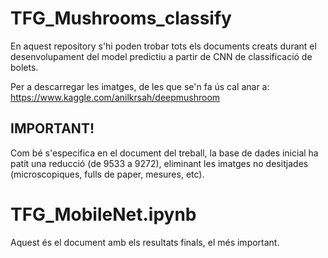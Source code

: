 # TFG_Mushrooms_classify

En aquest repository s'hi poden trobar tots els documents creats durant el desenvolupament del model predictiu a partir de CNN de classificació de bolets.

Per a descarregar les imatges, de les que se'n fa ús cal anar a: https://www.kaggle.com/anilkrsah/deepmushroom 
## IMPORTANT! 
Com bé s'especifica en el document del treball, la base de dades inicial ha patit una reducció (de 9533 a 9272), eliminant les imatges no desitjades (microscopiques, fulls de paper, mesures, etc). 

# TFG_MobileNet.ipynb
Aquest és el document amb els resultats finals, el més important.

